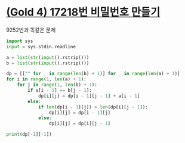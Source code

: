 # [(Gold 4) 17218번 비밀번호 만들기](https://www.acmicpc.net/problem/17218)

9252번과 똑같은 문제

```python
import sys
input = sys.stdin.readline

a = list(str(input().rstrip()))
b = list(str(input().rstrip()))

dp = [["" for _ in range(len(b) + 1)] for _ in range(len(a) + 1)]
for i in range(1, len(a) + 1):
    for j in range(1, len(b) + 1):
        if a[i - 1] == b[j - 1]:
            dp[i][j] = dp[i - 1][j - 1] + a[i - 1]
        else:
            if len(dp[i - 1][j]) > len(dp[i][j - 1]):
                dp[i][j] = dp[i - 1][j]
            else:
                dp[i][j] = dp[i][j - 1]

print(dp[-1][-1])
```
